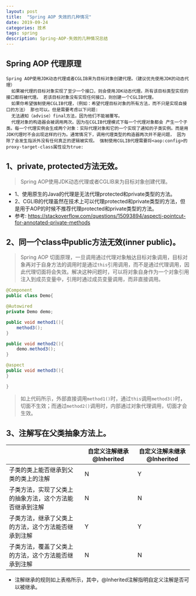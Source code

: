 ```yaml
---
layout: post
title:  "Spring AOP 失效的几种情况"
date: 2019-09-24
categories: 技术
tags: spring
description: Spring-AOP-失效的几种情况总结
---
```


## Spring AOP 代理原理
```
Spring AOP使用JDK动态代理或者CGLIB来为目标对象创建代理。（建议优先使用JDK的动态代理）
  如果被代理的目标对象实现了至少一个接口，则会使用JDK动态代理。所有该目标类型实现的接口都将被代理。 若该目标对象没有实现任何接口，则创建一个CGLIB代理。
  如果你希望强制使用CGLIB代理，（例如：希望代理目标对象的所有方法，而不只是实现自接口的方法） 那也可以。但是需要考虑以下问题:
  无法通知（advise）final方法，因为他们不能被覆写。
  代理对象的构造器会被调用两次。因为在CGLIB代理模式下每一个代理对象都会 产生一个子类。每一个代理实例会生成两个对象：实际代理对象和它的一个实现了通知的子类实例。而是用JDK代理时不会出现这样的行为。通常情况下，调用代理类型的构造器两次并不是问题， 因为除了会发生指派外没有任何真正的逻辑被实现。 强制使用CGLIB代理需要将<aop:config>的proxy-target-class属性设为true:
```


## 1、private, protected方法无效。
> Spring AOP使用JDK动态代理或者CGLIB来为目标对象创建代理。 

- 1、使用原生的Java的代理是无法代理protected和private类型的方法。
- 2、CGLIB的代理虽然在技术上可以代理protected和private类型的方法，但是用于AOP的时候不推荐代理protected和private类型的方法。
- 参考: https://stackoverflow.com/questions/15093894/aspectj-pointcut-for-annotated-private-methods

## 2、同一个class中public方法无效(inner public)。
> Spring AOP 切面原理，一旦调用通过代理对象触达目标对象调用，目标对象再对于自身方法的调用时是通过`this`引用调用，而不是通过代理调用，因此代理切面将会失效。解决这种问题时，可以将对象自身作为一个对象引用注入到成员变量中，引用时通过成员变量调用，而非直接调用。

```java
@Component
public class Demo{

@Autowired
private Demo demo;

public void method1(){
	method3();
}

public void method2(){
	demo.method3();
}

@aspect
public void method3(){
}

}
```

> 如上代码所示，外部直接调用`method1()`时，通过`this`调用`method3()`时，切面不生效；而通过`method2()`调用时，内部通过对象代理调用，切面才会生效。
 

## 3、注解写在父类抽象方法上。

|| 自定义注解继承@Inherited | 自定义注解未继承@Inherited |
| --- | --- | --- |
| 子类的类上能否继承到父类的类上的注解 | N | Y |
| 子类方法，实现了父类上的抽象方法，这个方法能否继承到注解 | N | N |
| 子类方法，继承了父类上的方法，这个方法能否继承到注解 | Y | Y |
| 子类方法，覆盖了父类上的方法，这个方法能否继承到注解 | N | N |

- 注解继承的规则如上表格所示，其中，@Inherited注解指明自定义注解是否可以被继承。








